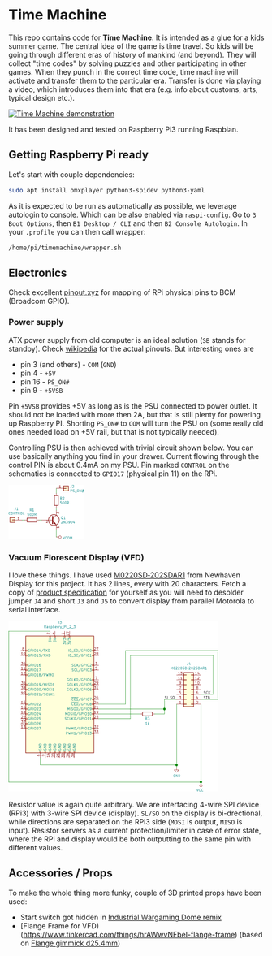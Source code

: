 # Time Machine

This repo contains code for **Time Machine**. It is intended as a glue for a kids summer game. The central idea of the game is time travel. So kids will be going through different eras of history of mankind (and beyond). They will collect "time codes" by solving puzzles and other participating in other games. When they punch in the correct time code, time machine will activate and transfer them to the particular era. Transfer is done via playing a video, which introduces them into that era (e.g. info about customs, arts, typical design etc.). 

[![Time Machine demonstration](http://img.youtube.com/vi/R8P0Sa0llYg/0.jpg)](http://www.youtube.com/watch?v=R8P0Sa0llYg "Time Machine demonstration")

It has been designed and tested on Raspberry Pi3 running Raspbian.

## Getting Raspberry Pi ready

Let's start with couple dependencies:
```bash
sudo apt install omxplayer python3-spidev python3-yaml
```

As it is expected to be run as automatically as possible, we leverage autologin to console. Which can be also enabled via `raspi-config`. Go to `3 Boot Options`, then `B1 Desktop / CLI` and then `B2 Console Autologin`. In your `.profile` you can then call wrapper:

```bash
/home/pi/timemachine/wrapper.sh
```

## Electronics

Check excellent [pinout.xyz](https://pinout.xyz/) for mapping of RPi physical pins to BCM (Broadcom GPIO).

### Power supply

ATX power supply from old computer is an ideal solution (`SB` stands for standby). Check [wikipedia](https://en.wikipedia.org/wiki/ATX) for the actual pinouts. But interesting ones are

- pin 3 (and others) - `COM` (`GND`)
- pin 4 - `+5V`
- pin 16 - `PS_ON#`
- pin 9 - `+5VSB`

Pin `+5VSB` provides +5V as long as is the PSU connected to power outlet. It should not be loaded with more then 2A, but that is still plenty for powering up Raspberry PI. Shorting `PS_ON#` to `COM` will turn the PSU on (some really old ones needed load on +5V rail, but that is not typically needed).

Controlling PSU is then achieved with trivial circuit shown below. You can use basically anything you find in your drawer. Current flowing through the control PIN is about 0.4mA on my PSU. Pin marked `CONTROL` on the schematics is connected to `GPIO17` (physical pin 11) on the RPi.

![psu control](img/psu.png)

### Vacuum Florescent Display (VFD)

I love these things. I have used [M0220SD‐202SDAR1](https://www.newhavendisplay.com/m0220sd202sdar1-p-812.html) from Newhaven Display for this project. It has 2 lines, every with 20 characters. Fetch a copy of [product specification](http://www.newhavendisplay.com/specs/M0220SD-202SDAR1.pdf) for yourself as you will need to desolder jumper `J4` and short `J3` and `J5` to convert display from parallel Motorola to serial interface. 

![VFD wiring to RPi3](img/vfd.png)

Resistor value is again quite arbitrary. We are interfacing 4-wire SPI device (RPi3) with 3-wire SPI device (display). `SL/SO` on the display is bi-drectional, while directions are separated on the RPi3 side (`MOSI` is output, `MISO` is input). Resistor servers as a current protection/limiter in case of error state, where the RPi and display would be both outputting to the same pin with different values.

## Accessories / Props

To make the whole thing more funky, couple of 3D printed props have been used:

  - Start switch got hidden in [Industrial Wargaming Dome remix](https://www.thingiverse.com/thing:1561986)
  - [Flange Frame for VFD)(https://www.tinkercad.com/things/hrAWwvNFbeI-flange-frame) (based on [Flange gimmick d25.4mm](https://www.tinkercad.com/things/hRPuc958smU-flange-gimmick-d254mm))
